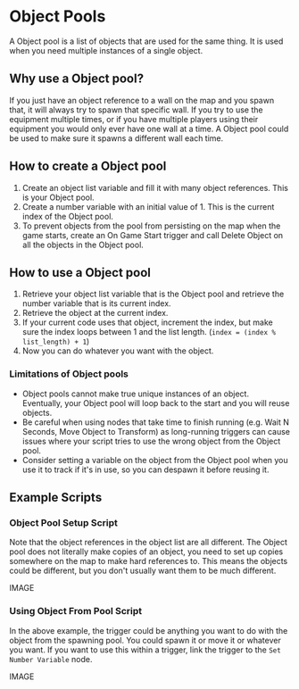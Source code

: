 # Object Pools

A Object pool is a list of objects that are used for the same thing. It is used when you need multiple instances of a single object.

## Why use a Object pool?

If you just have an object reference to a wall on the map and you spawn that, it will always try to spawn that specific wall. If you try to use the equipment multiple times, or if you have multiple players using their equipment you would only ever have one wall at a time. A Object pool could be used to make sure it spawns a different wall each time.

## How to create a Object pool

1. Create an object list variable and fill it with many object references. This is your Object pool.
2. Create a number variable with an initial value of 1. This is the current index of the Object pool.
3. To prevent objects from the pool from persisting on the map when the game starts, create an On Game Start trigger and call Delete Object on all the objects in the Object pool.

## How to use a Object pool

1. Retrieve your object list variable that is the Object pool and retrieve the number variable that is its current index.
2. Retrieve the object at the current index.
3. If your current code uses that object, increment the index, but make sure the index loops between 1 and the list length. (`index = (index % list_length) + 1`)
4. Now you can do whatever you want with the object.

### Limitations of Object pools

- Object pools cannot make true unique instances of an object. Eventually, your Object pool will loop back to the start and you will reuse objects.
- Be careful when using nodes that take time to finish running (e.g. Wait N Seconds, Move Object to Transform) as long-running triggers can cause issues where your script tries to use the wrong object from the Object pool.
- Consider setting a variable on the object from the Object pool when you use it to track if it's in use, so you can despawn it before reusing it.

## Example Scripts

### Object Pool Setup Script

Note that the object references in the object list are all different. The Object pool does not literally make copies of an object, you need to set up copies somewhere on the map to make hard references to. This means the objects could be different, but you don't usually want them to be much different.

IMAGE


### Using Object From Pool Script

In the above example, the trigger could be anything you want to do with the object from the spawning pool. You could spawn it or move it or whatever you want. If you want to use this within a trigger, link the trigger to the `Set Number Variable` node.


IMAGE